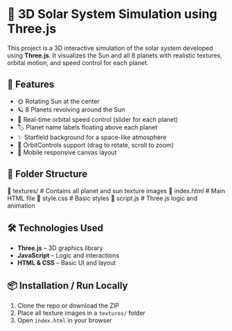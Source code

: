 # 🌌 3D Solar System Simulation using Three.js

This project is a 3D interactive simulation of the solar system developed using **Three.js**. It visualizes the Sun and all 8 planets with realistic textures, orbital motion, and speed control for each planet.

## 🚀 Features

- 🌞 Rotating Sun at the center
- 🪐 8 Planets revolving around the Sun
- 🔁 Real-time orbital speed control (slider for each planet)
- 🏷️ Planet name labels floating above each planet
- ✨ Starfield background for a space-like atmosphere
- 🧭 OrbitControls support (drag to rotate, scroll to zoom)
- 📱 Mobile responsive canvas layout

## 📁 Folder Structure
📂 textures/ # Contains all planet and sun texture images
📄 index.html # Main HTML file
📄 style.css # Basic styles
📄 script.js # Three.js logic and animation

## 🛠️ Technologies Used

- **Three.js** – 3D graphics library
- **JavaScript** – Logic and interactions
- **HTML & CSS** – Basic UI and layout

## 📦 Installation / Run Locally

1. Clone the repo or download the ZIP  
2. Place all texture images in a `textures/` folder  
3. Open `index.html` in your browser  

